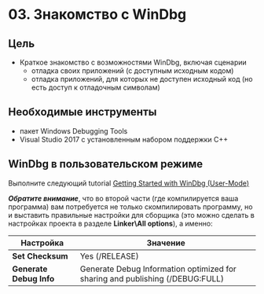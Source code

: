 # 03. Знакомство с WinDbg

## Цель
- Краткое знакомство с возможностями WinDbg, включая сценарии
  - отладка своих приложений (с доступным исходным кодом)
  - отладка приложений, для которых не доступен исходный код (но есть доступ к отладочным символам) 

## Необходимые инструменты
- пакет Windows Debugging Tools
- Visual Studio 2017 с установленным набором поддержки C++

## WinDbg в пользовательском режиме

Выполните следующий tutorial [Getting Started with WinDbg (User-Mode)](https://docs.microsoft.com/en-us/windows-hardware/drivers/debugger/getting-started-with-windbg)

**_Обратите внимание_**, что во второй части (где компилируется ваша программа) вам потребуется не только скомпилировать программу, но и выставить правильные настройки для сборщика (это можно сделать в настройках проекта в разделе **Linker\\All options**), а именно:

|Настройка|Значение|
|-|-|
|**Set Checksum**|Yes (/RELEASE)|
|**Generate Debug Info**|Generate Debug Information optimized for sharing and publishing (/DEBUG:FULL)|